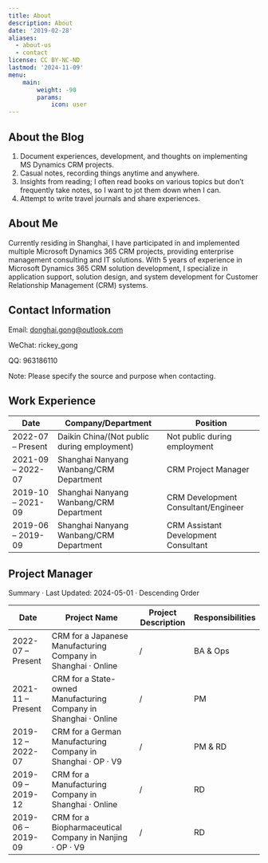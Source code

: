 ```yaml
---
title: About
description: About
date: '2019-02-28'
aliases:
  - about-us
  - contact
license: CC BY-NC-ND
lastmod: '2024-11-09'
menu:
    main: 
        weight: -90
        params:
            icon: user
---
```


## About the Blog

1. Document experiences, development, and thoughts on implementing MS Dynamics CRM projects.
2. Casual notes, recording things anytime and anywhere.
3. Insights from reading; I often read books on various topics but don’t frequently take notes, so I want to jot them down when I can.
4. Attempt to write travel journals and share experiences.

## About Me

Currently residing in Shanghai, I have participated in and implemented multiple Microsoft Dynamics 365 CRM projects, providing enterprise management consulting and IT solutions. With 5 years of experience in Microsoft Dynamics 365 CRM solution development, I specialize in application support, solution design, and system development for Customer Relationship Management (CRM) systems.

## Contact Information

Email: [donghai.gong@outlook.com](mailto:donghai.gong@outlook.com)

WeChat: rickey_gong

QQ: 963186110

Note: Please specify the source and purpose when contacting.

## Work Experience

| Date              | Company/Department                          | Position                             |
| ----------------- | ------------------------------------------- | ------------------------------------ |
| 2022-07 – Present | Daikin China/(Not public during employment) | Not public during employment         |
| 2021-09 – 2022-07 | Shanghai Nanyang Wanbang/CRM Department     | CRM Project Manager                  |
| 2019-10 – 2021-09 | Shanghai Nanyang Wanbang/CRM Department     | CRM Development Consultant/Engineer  |
| 2019-06 – 2019-09 | Shanghai Nanyang Wanbang/CRM Department     | CRM Assistant Development Consultant |

## Project Manager

Summary · Last Updated: 2024-05-01 · Descending Order

| Date              | Project Name                                                 | Project Description | Responsibilities |
| ----------------- | ------------------------------------------------------------ | ------------------- | ---------------- |
| 2022-07 – Present | CRM for a Japanese Manufacturing Company in Shanghai · Online | /                   | BA & Ops         |
| 2021-11 – Present | CRM for a State-owned Manufacturing Company in Shanghai · Online | /                   | PM               |
| 2019-12 – 2022-07 | CRM for a German Manufacturing Company in Shanghai · OP · V9 | /                   | PM & RD          |
| 2019-09 – 2019-12 | CRM for a Manufacturing Company in Shanghai · Online         | /                   | RD               |
| 2019-06 – 2019-09 | CRM for a Biopharmaceutical Company in Nanjing · OP · V9     | /                   | RD               |
